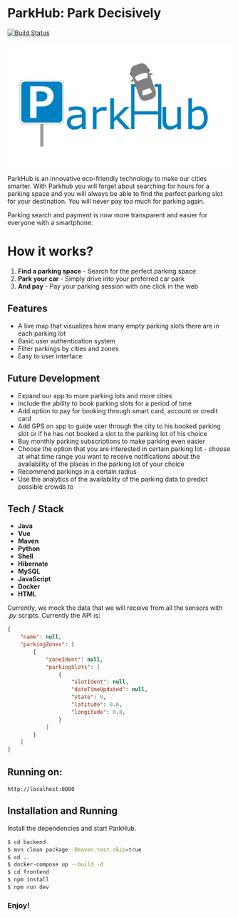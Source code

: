 # ParkHub: Park Decisively

[![Build Status](https://travis-ci.org/joemccann/dillinger.svg?branch=master)](https://travis-ci.org/joemccann/dillinger)

![Logo](logo.png)

ParkHub is an innovative eco-friendly technology to make our cities smarter. With Parkhub you will forget about searching for hours for a parking space and you will always be able to find the perfect parking slot for your destination. You will never pay too much for parking again.

Parking search and payment is now more transparent and easier for everyone with a smartphone.

# How it works?

1. **Find a parking space** - Search for the perfect parking space
2. **Park your car** - Simply drive into your preferred car park
3. **And pay** - Pay your parking session with one click in the web

## Features

- A live map that visualizes how many empty parking slots there are in each parking lot
- Basic user authentication system
- Filter parkings by cities and zones
- Easy to user interface


## Future Development

- Expand our app to more parking lots and more cities
- Include the ability to book parking slots for a period of time
- Add option to pay for booking through smart card, account or credit card
- Add GPS on app to guide user through the city to his booked parking slot or if he has not booked a slot to the parking lot of his choice
- Buy monthly parking subscriptions to make parking even easier
- Choose the option that you are interested in certain parking lot - choose at what time range you want to receive notifications about the availability of the places in the parking lot of your choice
- Recommend parkings in a certain radius
- Use the analytics of the availability of the parking data to predict possible crowds to 

## Tech / Stack

- **Java**
- **Vue**
- **Maven**
- **Python**
- **Shell**
- **Hibernate**
- **MySQL**
- **JavaScript**
- **Docker**
- **HTML**

Currently, we mock the data that we will receive from all the sensors with _.py_ scripts. Currently the API is:
```json
{
    "name": null,
    "parkingZones": [
        {
            "zoneIdent": null,
            "parkingSlots": [
                {
                    "slotIdent": null,
                    "dateTimeUpdated": null,
                    "state": 0,
                    "latitude": 0.0,
                    "longitude": 0.0,
                }
            ]
        }
    ]
}
```

## Running on:
```
http://localhost:8080
```

## Installation and Running

Install the dependencies and start ParkHub.

```sh
$ cd backend
$ mvn clean package -Dmaven.test.skip=true
$ cd ..
$ docker-compose up --build -d
$ cd frontend
$ npm install
$ npm run dev
```

### Enjoy!
 
